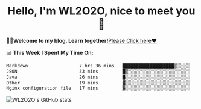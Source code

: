 <h1 align = "center">Hello, I'm WL2O2O, nice to meet you 👋</h1>

🧑‍💻**Welcome to my blog, Learn together!**[Please Click here❤️](https://wl2o2o.github.io)

📊 **This Week I Spent My Time On:**
<!--START_SECTION:waka-->

```txt
Markdown                   7 hrs 36 mins   ███████████████████▒░░░░░   77.58 %
JSON                       33 mins         █▒░░░░░░░░░░░░░░░░░░░░░░░   05.63 %
Java                       26 mins         █░░░░░░░░░░░░░░░░░░░░░░░░   04.43 %
Other                      19 mins         ▓░░░░░░░░░░░░░░░░░░░░░░░░   03.27 %
Nginx configuration file   17 mins         ▓░░░░░░░░░░░░░░░░░░░░░░░░   02.99 %
```

<!--END_SECTION:waka-->

![WL2O2O's GitHub stats](https://github-readme-stats.vercel.app/api?username=wl2o2o&show_icons=true)


<!--
**WL2O2O/WL2O2O** is a ✨ _special_ ✨ repository because its `README.md` (this file) appears on your GitHub profile.

Here are some ideas to get you started:

- 🔭 I’m currently working on ...
- 🌱 I’m currently learning ...
- 👯 I’m looking to collaborate on ...
- 🤔 I’m looking for help with ...
- 💬 Ask me about ...
- 📫 How to reach me: ...
- 😄 Pronouns: ...
- ⚡ Fun fact: ...
-->
